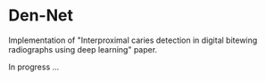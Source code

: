 # Den-Net

Implementation of "Interproximal caries detection in digital bitewing radiographs using deep learning" paper.

In progress ...
